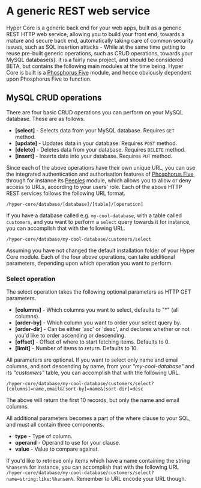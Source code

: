 # A generic REST web service

Hyper Core is a generic back end for your web apps, built as a generic REST HTTP 
web service, allowing you to build your front end, towards a mature and secure back end, 
automatically taking care of common security issues, such as SQL insertion attacks - While
at the same time getting to reuse pre-built generic operations, such as CRUD operations,
towards your MySQL database(s). It is a fairly new project, and should be considered BETA, 
but contains the following main modules at the time being. Hyper Core is built is
a [Phosphorus Five](https://github.com/polterguy/phosphorusfive) module, and hence obviously
dependent upon Phosphorus Five to function.

## MySQL CRUD operations

There are four basic CRUD operations you can perform on your MySQL database. These are as 
follows.

* __[select]__ - Selects data from your MySQL database. Requires `GET` method.
* __[update]__ - Updates data in your database. Requires `POST` method.
* __[delete]__ - Deletes data from your database. Requires `DELETE` method.
* __[insert]__ - Inserts data into your database. Requires `PUT` method.

Since each of the above operations have their own unique URL, you can use
the integrated authentication and authorisation features of [Phosphorus Five](https://github.com/polterguy/phosphorusfive),
through for instance its [Peeples](https://github.com/polterguy/peeples) module, 
which allows you to allow or deny access to URLs, according to your users' role.
Each of the above HTTP REST services follows the following URL format. 

```
/hyper-core/database/[database]/[table]/[operation]
```

If you have a database called e.g. `my-cool-database`, with a table called `customers`, and you want to
perform a `select` query towards it for instance, you can accomplish that with the following URL.

```
/hyper-core/database/my-cool-database/customers/select
```

Assuming you have not changed the default installation folder of your Hyper Core module.
Each of the four above operations, can take additional parameters, depending upon which operation
you want to perform.

### Select operation

The select operation takes the following optional parameters as HTTP GET parameters.

* __[columns]__ - Which columns you want to select, defaults to "\*" (all columns).
* __[order-by]__ - Which column you want to order your select query by.
* __[order-dir]__ - Can be either 'asc' or 'desc', and declares whether or not you'd like to order ascending or descending.
* __[offset]__ - Offset of where to start fetching items. Defaults to 0.
* __[limit]__ - Number of items to return. Defaults to 10.

All parameters are optional. If you want to select only name and email columns, and sort descending by name,
from your _"my-cool-database"_ and its _"customers"_ table, you can accomplish that with the following URL.

```
/hyper-core/database/my-cool-database/customers/select?[columns]=name,email&[sort-by]=name&[sort-dir]=desc
```

The above will return the first 10 records, but only the name and email columns.

All additional parameters becomes a part of the where clause to your SQL, and must all contain three components.

* __type__ - Type of column.
* __operand__ - Operand to use for your clause.
* __value__ - Value to compare against.

If you'd like to retrieve only items which have a name containing the string `%hansen%` for instance, you can accomplish
that with the following URL `/hyper-core/database/my-cool-database/customers/select?name=string:like:%hansen%`. Remember
to URL encode your URL though.


